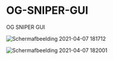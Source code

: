 
# OG-SNIPER-GUI
OG SNIPER GUI


![Schermafbeelding 2021-04-07 181712](https://user-images.githubusercontent.com/64040187/113899889-8b887d80-97cd-11eb-9142-3a364624ec27.png)


![Schermafbeelding 2021-04-07 182001](https://user-images.githubusercontent.com/64040187/113900319-fafe6d00-97cd-11eb-8ac3-d3a4d1ed915b.png)
